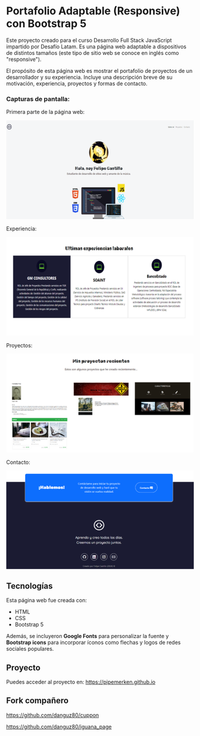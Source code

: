 # Portafolio Adaptable (Responsive) con Bootstrap 5

Este proyecto creado para el curso Desarrollo Full Stack JavaScript impartido por Desafío Latam. Es una página web adaptable a dispositivos de distintos tamaños (este tipo de sitio web se conoce en inglés como "responsive"). 

El propósito de esta página web es mostrar el portafolio de proyectos de un desarrollador y su experiencia. Incluye una descripción breve de su motivación, experiencia, proyectos y formas de contacto. 


### Capturas de pantalla:

Primera parte de la página web:

![Primera parte de la página web](./assets/img/readme/screenshot1.png)

Experiencia:

![Experiencia](./assets/img/readme/screenshot2.png)

Proyectos:

![Proyectos](./assets/img/readme/screenshot3.png)

Contacto:

![Contacto](./assets/img/readme/screenshot4.png)

## Tecnologías

Esta página web fue creada con:

* HTML
* CSS
* Bootstrap 5

Además, se incluyeron **Google Fonts** para personalizar la fuente y **Bootstrap icons** para incorporar íconos como flechas y logos de redes sociales populares. 

## Proyecto

Puedes acceder al proyecto en: https://pipemerken.github.io


## Fork compañero

https://github.com/danguz80/cuppon

https://github.com/danguz80/iguana_page


